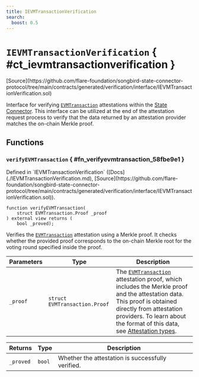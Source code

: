 ```yaml
---
title: IEVMTransactionVerification
search:
  boost: 0.5
---
```


<!-- This is an autogenerated file. Do not edit! -->

# `IEVMTransactionVerification` { #ct_ievmtransactionverification }

<div class="api-node-source" markdown>
[Source](https://github.com/flare-foundation/songbird-state-connector-protocol/tree/main/contracts/generated/verification/interface/IEVMTransactionVerification.sol)
</div>

<div class="api-node-internal" markdown>

Interface for verifying [`EVMTransaction`](../attestation-types/EVMTransaction.md) attestations within the [State Connector](https://docs.flare.network/tech/state-connector/).
This interface can be utilized at the end of the attestation request process to verify that the data
returned by an attestation provider matches the on-chain Merkle proof.

</div>

<div class="api-node-type" markdown>

## Functions

<div class="api-node" markdown>

### `verifyEVMTransaction` { #fn_verifyevmtransaction_58fbe9e1 }

<div class="api-node-source" markdown>
Defined in `IEVMTransactionVerification` ([Docs](./IEVMTransactionVerification.md), [Source](https://github.com/flare-foundation/songbird-state-connector-protocol/tree/main/contracts/generated/verification/interface/IEVMTransactionVerification.sol)).
</div>

<div class="api-node-internal" markdown>

```solidity
function verifyEVMTransaction(
    struct EVMTransaction.Proof _proof
) external view returns (
    bool _proved);
```

Verifies the [`EVMTransaction`](../attestation-types/EVMTransaction.md) attestation using a Merkle proof.
It checks whether the provided proof corresponds to the on-chain Merkle root for the voting round specified inside the proof.

| Parameters | Type | Description |
| ---------- | ---- | ----------- |
| `_proof` | `struct EVMTransaction.Proof` | The [`EVMTransaction`](../attestation-types/EVMTransaction.md) attestation proof, which includes the Merkle proof and the attestation data.               This proof is obtained directly from attestation providers.               To learn about the format of this data, see [Attestation types](https://github.com/flare-foundation/songbird-state-connector-protocol/blob/main/specs/attestations/attestation-type-definition.md). |

| Returns | Type | Description |
| ------- | ---- | ----------- |
| `_proved` | `bool` | Whether the attestation is successfully verified. |
</div>
</div>

</div>

